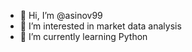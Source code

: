 - 👋 Hi, I’m @asinov99
- 👀 I’m interested in market data analysis
- 🌱 I’m currently learning Python

<!---
asinov99/asinov99 is a ✨ special ✨ repository because its `README.md` (this file) appears on your GitHub profile.
You can click the Preview link to take a look at your changes.
--->
